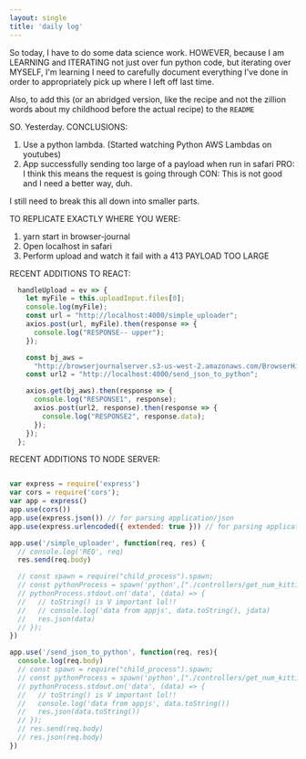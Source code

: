 ```yaml
---
layout: single
title: 'daily log'
---
```


So today, I have to do some data science work. 
HOWEVER, because I am LEARNING and ITERATING not just over fun python code, but iterating over MYSELF, I'm learning I need to carefully document everything I've done in order to appropriately pick up where I left off last time. 

Also, to add this (or an abridged version, like the recipe and not the zillion words about my childhood before the actual recipe) to the `README`

SO. Yesterday.
CONCLUSIONS:
1. Use a python lambda. (Started watching Python AWS Lambdas on youtubes)
2. App successfully sending too large of a payload when run in safari 
PRO: I think this means the request is going through
CON: This is not good and I need a better way, duh.

I still need to break this all down into smaller parts.

TO REPLICATE EXACTLY WHERE YOU WERE:
1. yarn start in browser-journal
2. Open localhost in safari
3. Perform upload and watch it fail with a 413 PAYLOAD TOO LARGE

RECENT ADDITIONS TO REACT:

```javascript
  handleUpload = ev => {
    let myFile = this.uploadInput.files[0];
    console.log(myFile);
    const url = "http://localhost:4000/simple_uploader";
    axios.post(url, myFile).then(response => {
      console.log("RESPONSE-- upper");
    });

    const bj_aws =
      "http://browserjournalserver.s3-us-west-2.amazonaws.com/BrowserHistory_20191010";
    const url2 = "http://localhost:4000/send_json_to_python";

    axios.get(bj_aws).then(response => {
      console.log("RESPONSE1", response);
      axios.post(url2, response).then(response => {
        console.log("RESPONSE2", response.data);
      });
    });
  };
```
RECENT ADDITIONS TO NODE SERVER:
```javascript

var express = require('express')
var cors = require('cors');
var app = express()
app.use(cors())
app.use(express.json()) // for parsing application/json
app.use(express.urlencoded({ extended: true })) // for parsing application/x-www-form-urlencoded

app.use('/simple_uploader', function(req, res) {
  // console.log('REQ', req)
  res.send(req.body)

  // const spawn = require("child_process").spawn;
  // const pythonProcess = spawn('python',["./controllers/get_num_kitties.py", req.body, "cheese"]);
  // pythonProcess.stdout.on('data', (data) => {
  //   // toString() is V important lol!!
  //   // console.log('data from appjs', data.toString(), jdata)
  //   res.json(data)
  // });
})

app.use('/send_json_to_python', function(req, res){
  console.log(req.body)
  // const spawn = require("child_process").spawn;
  // const pythonProcess = spawn('python',["./controllers/get_num_kitties.py", req.body, "cheese"]);
  // pythonProcess.stdout.on('data', (data) => {
  //   // toString() is V important lol!!
  //   console.log('data from appjs', data.toString())
  //   res.json(data.toString())
  // });
  // res.send(req.body)
  // res.json(req.body)
})
```